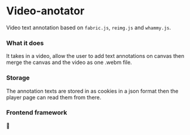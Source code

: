 # Video-anotator

Video text annotation based on `fabric.js`, `reimg.js` and `whammy.js`.

### What it does

It takes in a video, allow the user to add text annotations on canvas then merge the canvas and the video as one .webm file.

### Storage

The annotation texts are stored in as cookies in a json format then the player page can read them from there.

### Frontend framework
:icecream: